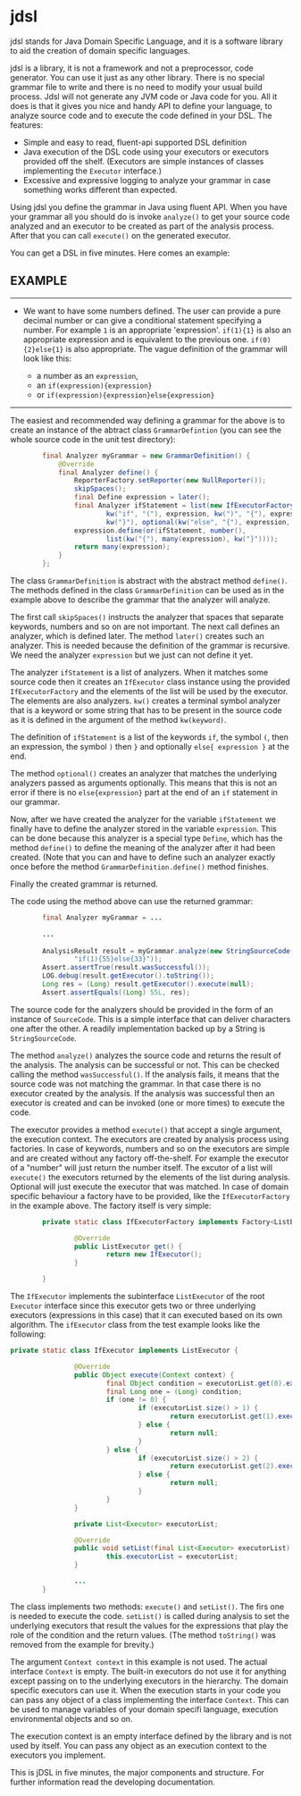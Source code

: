 jdsl
====

jdsl stands for Java Domain Specific Language, and it is a software library to aid the creation of domain specific languages.

jdsl is a library, it is not a framework and not a preprocessor, code generator. You can use it just as any other library. There is no special grammar file to write and there is no need to modify your usual build process. Jdsl will not generate any JVM code or Java code for you. All it does is that it gives you nice and handy API to define your language, to analyze source code and to execute the code defined in your DSL. The features:

* Simple and easy to read, fluent-api supported DSL definition
* Java execution of the DSL code using your executors or executors provided off the shelf. (Executors are simple instances of classes implementing the `Executor` interface.)
* Excessive and expressive logging to analyze your grammar in case something works different than expected.

Using jdsl you define the grammar in Java using fluent API. When you have your grammar all you should do is invoke `analyze()` to get your source code analyzed and an executor to be created as part of the analysis process. After that you can call `execute()` on the generated executor.

You can get a DSL in five minutes. Here comes an example:

EXAMPLE
---

---
* We want to have some numbers defined. The user can provide a pure decimal number or can give a conditional statement specifying a number. For example `1` is an appropriate 'expression'. `if(1){1}` is also an appropriate expression and is equivalent to the previous one. `if(0){2}else{1}` is also appropriate. The vague definition of the grammar will look like this:

  * a number as an `expression`,
  * an `if(expression){expression}`
  * or `if(expression){expression}else{expression}`

---

The easiest and recommended way defining a grammar for the above is to create an instance of the abtract class `GrammarDefintion` (you can see the whole source code in the unit test directory):

```java
		final Analyzer myGrammar = new GrammarDefinition() {
			@Override
			final Analyzer define() {
				ReporterFactory.setReporter(new NullReporter());
				skipSpaces();
				final Define expression = later();
				final Analyzer ifStatement = list(new IfExecutorFactory(),
						kw("if", "("), expression, kw(")", "{"), expression,
						kw("}"), optional(kw("else", "{"), expression, kw("}")));
				expression.define(or(ifStatement, number(),
						list(kw("{"), many(expression), kw("}"))));
				return many(expression);
			}
		};
```
  

The class `GrammarDefinition` is abstract with the abstract method `define()`. The methods defined in the class `GrammarDefinition` can be used as in the example above to describe the grammar that the analyzer will analyze.

The first call `skipSpaces()` instructs the analyzer that spaces that separate keywords, numbers and so on are not important. The next call defines an analyzer, which is defined later. The method `later()` creates such an analyzer. This is needed because the definition of the grammar is recursive. We need the analyzer `expression` but we just can not define it yet.

The analyzer `ifStatement` is a list of analyzers. When it matches some source code then it creates an `IfExecutor` class instance using the provided `IfExecutorFactory` and the elements of the list will be used by the executor. The elements are also analyzers. `kw()` creates a terminal symbol analyzer that is a keyword or some string that has to be present in the source code as it is defined in the argument of the method `kw(keyword)`.

The definition of `ifStatement` is a list of the keywords `if`, the symbol `(`, then an expression, the symbol `)` then `}` and optionally `else{ expression }` at the end.

The method `optional()` creates an analyzer that matches the underlying analyzers passed as arguments optionally. This means that this is not an error if there is no `else{expression}` part at the end of an `if` statement in our grammar.

Now, after we have created the analyzer for the variable `ifStatement` we finally have to define the analyzer stored in the variable `expression`. This can be done because this analyzer is a special type `Define`, which has the method `define()` to define the meaning of the analyzer after it had been created. (Note that you can and have to define such an analyzer exactly once before the method `GrammarDefinition.define()` method finishes.

Finally the created grammar is returned.

The code using the method above can use the returned grammar:

```java
		final Analyzer myGrammar = ...
		
		...
		
		AnalysisResult result = myGrammar.analyze(new StringSourceCode(
				"if(1){55}else{33}"));
		Assert.assertTrue(result.wasSuccessful());
		LOG.debug(result.getExecutor().toString());
		Long res = (Long) result.getExecutor().execute(null);
		Assert.assertEquals((Long) 55L, res);
```

The source code for the analyzers should be provided in the form of an instance of `SourceCode`. This is a simple interface that can deliver characters one after the other. A readily implementation backed up by a String is `StringSourceCode`.

The method `analyze()` analyzes the source code and returns the result of the analysis. The analysis can be successful or not. This can be checked calling the method `wasSuccessful()`. If the analysis fails, it means that the source code was not matching the grammar. In that case there is no executor created by the analysis. If the analysis was successful then an executor is created and can be invoked (one or more times) to execute the code.

The executor provides a method `execute()` that accept a single argument, the execution context. The executors are created by analysis process using factories. In case of keywords, numbers and so on the executors are simple and are created without any factory off-the-shelf. For example the executor of a "number" will just return the number itself. The excutor of a list will `execute()` the executors returned by the elements of the list during analysis. Optional will just execute the executor that was matched. In case of domain specific behaviour a factory have to be provided, like the `IfExecutorFactory` in the example above. The factory itself is very simple:

```java
        private static class IfExecutorFactory implements Factory<ListExecutor> {

                @Override
                public ListExecutor get() {
                        return new IfExecutor();
                }

        }
```

The `IfExecutor` implements the subinterface `ListExecutor` of the root `Executor` interface since this executor gets two or three underlying executors (expressions in this case) that it can executed based on its own algorithm. The `ifExecutor` class from the test example looks like the following:

```java
private static class IfExecutor implements ListExecutor {

                @Override
                public Object execute(Context context) {
                        final Object condition = executorList.get(0).execute(context);
                        final Long one = (Long) condition;
                        if (one != 0) {
                                if (executorList.size() > 1) {
                                        return executorList.get(1).execute(context);
                                } else {
                                        return null;
                                }
                        } else {
                                if (executorList.size() > 2) {
                                        return executorList.get(2).execute(context);
                                } else {
                                        return null;
                                }
                        }
                }

                private List<Executor> executorList;

                @Override
                public void setList(final List<Executor> executorList) {
                        this.executorList = executorList;
                }

                ...
        }
```        

The class implements two methods: `execute()` and `setList()`. The firs one is needed to execute the code. `setList()` is called during analysis to set the underlying executors that result the values for the expressions that play the role of the condition and the return values. (The method `toString()` was removed from the example for brevity.)

The argument `Context context` in this example is not used. The actual interface `Context` is empty. The built-in executors do not use it for anything except passing on to the underlying executors in the hierarchy. The domain specific executors can use it. When the execution starts in your code you can pass any object of a class implementing the interface `Context`. This can be used to manage variables of your domain specifi language, execution environmental objects and so on.

The execution context is an empty interface defined by the library and is not used by itself. You can pass any object as an execution context to the executors you implement.

This is jDSL in five minutes, the major components and structure. For further information read the developing documentation.
